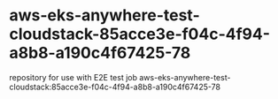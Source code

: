 # aws-eks-anywhere-test-cloudstack-85acce3e-f04c-4f94-a8b8-a190c4f67425-78
repository for use with E2E test job aws-eks-anywhere-test-cloudstack:85acce3e-f04c-4f94-a8b8-a190c4f67425-78

